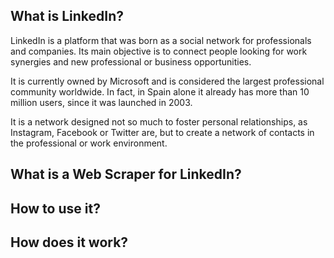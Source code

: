 ## What is LinkedIn?

LinkedIn is a platform that was born as a social network for professionals and companies. Its main objective is to connect people looking for work synergies and new professional or business opportunities.

It is currently owned by Microsoft and is considered the largest professional community worldwide. In fact, in Spain alone it already has more than 10 million users, since it was launched in 2003.

It is a network designed not so much to foster personal relationships, as Instagram, Facebook or Twitter are, but to create a network of contacts in the professional or work environment.

## What is a Web Scraper for LinkedIn?

## How to use it?
## How does it work?

